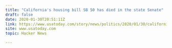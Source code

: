 ```yaml
---
title: "California's housing bill SB 50 has died in the state Senate"
draft: false
date: 2020-01-30T20:51:11Z
link: https://www.usatoday.com/story/news/politics/2020/01/30/californias-controversial-housing-bill-sb-50-fails/4614387002/?utm_medium=RSS&utm_source=hune
site: www.usatoday.com
topic: Hacker News  

---
```


